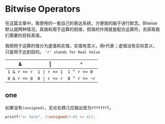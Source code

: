 # Bitwise Operators

在这篇文章中，我使用的一套自己的表达系统，方便我的脑子进行默念。Bitwise默认就两种情况，真值和用于运算的假值，假值的作用就是配合运算符，去获取我们需要的目标真值。

我把用于运算的值分为虚值和实值，实值有意义，用r代表；虚值没有实际意义，只是用于达到目的。
`'r' stands for Real Value`

| &            | \|            | ^             |
| ------------ | ------------- | ------------- |
| `1 & r => r` | `1 \| r => 1` | `1 ^ r => 0`  |
| `0 & r => 0` | `0 \| r => r` | `0 ^ r => ~r` |



## one
如果没有`(unsigned)`，无论右移几位输出皆为`ffffffff`。
```c
printf("x: %x\n", ((unsigned)(~0) >> 4));
```
